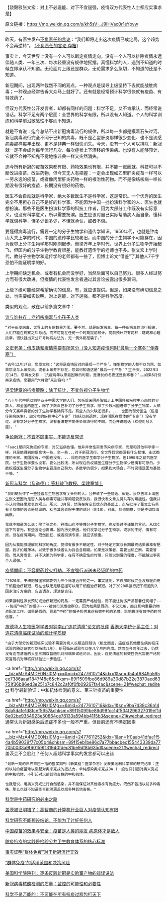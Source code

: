 【饶毅驳张文宏：对上不必逞能、对下不宜逞强，疫情双方代表性人士都应实事求是】

原文链接：https://mp.weixin.qq.com/s/kh5sV-_J9IHVac0r1eYpvw

---

昨天，有医生发布<a href="https://k.sina.com.cn/article_1698823241_m6541fc49020017ncd.html" target="_blank">不负责任的言论</a>：“我们即将走出这次疫情已成定局，这个趋势不会再逆转”。 <a href="https://web.archive.org/web/20221220150301/https://k.sina.com.cn/article_1698823241_m6541fc49020017ncd.html" target="_blank">(不负责任的言论 存档)</a>

事实上，今天世界上没有一个人可以断定疫情走向，没有一个人可以排除疫情永远伴随人类、一年三次、每次轻重没有规律地摇摆。真懂科学的人，遇到不知道的时候立即承认不知道。无论面对上级还是群众，无论需求多么急切，不知道的还是不知道。

新冠期间，出现两种截然不同的观点，一种观点是误导上级坚持下去就能战胜病毒；一种观点经常告诉大众马上就好了。还有就是经常预计科学很快就有疫苗、有特效药了。

但双方代表性公开发言者，却都有同样的问题：科学不足，又不肯承认，而经常说错话。科学不足有两个层面：全世界的科学有限，所以没有人知道。个人的科学训练和科学前沿敏感性不够而不知道。

就是不肯说：迄今总结不出新冠病毒流行的规律，所以每一步都是摸着石头过河。新冠病毒流行完全不同于已知的病毒，既不是乙型肝炎那样很少变化、也不是流感病毒那样每年出现、更不是非典一样很快消失。今天，没有一个人可以排除：新冠就一定不会成为每年流行几次、每次症状上下漂移的传染病。也没有人能够预计，它就不会神不知鬼不觉地像非典一样又突然消失。

迄今所有新冠的疫苗效果都有限、药物效果也有限，并不能一蹴而就。科技可以不断改进疫苗、改进药物，但今天无人有把握：一定会出现如乙型肝炎疫苗一样可以一劳永逸的疫苗，或者像丙型肝炎药物一样的根治性药物。而不是像结核病一样长期没有很好的疫苗，长期没有很好的药物。

医生不会自动就是科学家，绝大多数医生不是科学家，这是常识。一个优秀的医生完全不用担心自己不是好的科学家。不能因为中国一批扮演科学家的人，医生也就想扮演。那些不是医生扮演科学家的科技工作者，因为大部分工作既没有实际意义，也没有科学意义，所以需要扮演。医生应该对自己实际帮助病人而自豪，懂科学就谈科学，懂多少谈多少，不懂就承认，或者不谈。

要懂得病毒流行，需要一定的分子生物学和遗传学知识。1950年代，也就是钟南山大夫上学的时代，中国的遗传学比较老旧，而中国的分子生物学不可能存在，因为世界上分子生物学那时刚刚起步。而梁万年上学时代，世界上分子生物学开始起飞，但国内的分子生物学教育很差，能教好遗传学的老师也不多。张文宏上学时代，教分子生物学和遗传学的老师都有一些了，但博士论文“借鉴”了其他人7千字恐怕不能证明学的好。

上学期间缺乏机会、或者有机会而没学好，当然后面可以自己努力。很多人经过努力而有很大改进。但疫情的代表性发言者通过其言论披露出很多漏洞。

上级下级可能经常希望确切的信息。有，就应该提供。但是，如果没有确切信息之处，也需要如实说明。对上逞能、对下逞强，都不是科学态度。

类似的观点，散在以前多篇文章中：

<a href="http://mp.weixin.qq.com/s?__biz=MzA4MDE0NzI0Mg==&mid=2477609680&idx=1&sn=812a279d73417f17f941303206d487af&chksm=89f15495be86dd83c67f4163751762227c0f99c7fdde1c6c021b133f4a5882f804b6b0c8c949&scene=21#wechat_redirect" target="_blank">谁与谁共存：老祖宗病毒与小孩子人类</a>

    “对于新发病毒，世界上的专家数量为零。要不然，就是旧发病毒。每一种新病毒的流行规律，人们只能在观察之后总结，而不可能在任何一个时期提前预计。提前预计只有两种：瞎说和心理按摩。很快就出来公开号称有办法的，无一例外都是骗子。”

<a href="http://mp.weixin.qq.com/s?__biz=MzA4MDE0NzI0Mg==&mid=2477610535&idx=1&sn=7d0100a1c84d6b4d5f35e7f24a98438d&chksm=89f15062be86d974eafbb59e2193f17f8b6aa26630adc9e9ed329216d86a2c51584cdb9d94d7&scene=21#wechat_redirect" target="_blank">文宏老弟：俏皮话和疫情需要有所区分（没人知道疫情何时“最后一个寒冬”“倒春寒”）</a>

    “去年12月17日，您发文称：‘这将是疫情应对的最后一个严冬’。懂生物学的人都不以为然，如果您没与上帝交流、或者上帝并不存在，您如何知道这是‘最后一个严冬’？🙈🧉今天，2022年3月14日，您再发文称：‘抗疫两年以来最困难的时期，是漫长的冬夜还是倒寒春？’……如果6月份再来疫情，您要用“六月雪”来形容吗？”

<a href="http://mp.weixin.qq.com/s?__biz=MzA4MDE0NzI0Mg==&mid=2477610578&idx=1&sn=122328d0b053723f5744a9beec740f7b&chksm=89f15017be86d9018706625813d75541ef3536f6514bd0c3e756a15305527ca05692c340c1cc&scene=21#wechat_redirect" target="_blank">评梁建章的抗疫策略：除了统计，不宜忽视分子生物学</a>

    "八十年代中期以前毕业于中国大学的人们，包括后来阴差阳错走上中国各级疾控中心岗位的少数人、和全国的医生，除了少数自己补习了分子生物学、除了少数出国进修了分子生物学，大部分今天高年资者的分子生物学基础有不足。有些人的欠缺还很多。....也因为部分医生（包括传染病医生）、部分老的疾控中心“专家”（包括以前退休、现在活跃在媒体的“专家”）没有学过、没有学好分子生物学，没有看清楚不同传染病流行的不同，而公开说瞎话（欢迎对号入座）。"

<a href="http://mp.weixin.qq.com/s?__biz=MzA4MDE0NzI0Mg==&mid=2477610581&idx=1&sn=ca3798ffd7c71b78c3ef701d85a342e7&chksm=89f15010be86d90687b89e812beee5168ded537cc678940a9803899977790da16c16bcfb0094&scene=21#wechat_redirect" target="_blank">争论新冠：不宜不顾事实、不能违反常识</a>

    "Fauci是研究免疫的专家，对艾滋病也懂。他并非急性突发传染病专家，而是和其他科学家一样，只是他得到的信息快一些、全一些...对于新冠流行，全世界其实都没有什么都懂、永远都懂的专家。美国没有，中国也没有。...现在的医学生都学分子生物学。但1990年之前的医学院，分子生物学要么没有、要么比较浅，所以现在的权威医生懂分子生物学少是情有可原的。少数权威医生懂分子生物学主要是自己努力。多数学的很少，如果到大场合，不时说错是因为基础不够。"

<a href="http://mp.weixin.qq.com/s?__biz=MzA4MDE0NzI0Mg==&mid=2477610603&idx=1&sn=427cb748d2d9108df4865bb2131885fc&chksm=89f1502ebe86d938028d6222372e4dc702259ab7caff1ca495133a70a14fb01da392eb628ce0&scene=21#wechat_redirect" target="_blank">新冠与科学（及道德）：答杜骏飞教授、梁建章博士</a>

    "我明确批评了一些挂着与生物医学有关头衔的人，公开说了一些错话、假话。虽然去年上海医生张文宏因为是否人类与病毒可能共存问题受反驳后，我很快发文章支持共存的可能性。但我并不认同他经常发表的观点。所以，3月份，饶海在肯定其优点的基础上，点名批评了张文宏有些有关疫情的言论是错误的、劝告其言论限于懂的部分（附10）。对此，我也同意，只是不如饶海幽默。

    我就不知道怎么说：除了张之外，钟南山也不够懂分子生物学，也发表过不谨慎的言论。从CDC退下的曾光，有些言论也离谱。因为历史原因，他们没学过分子生物学、或学的不好，情有可原，但在疫情期间，既然担任、或者扮演专家，就应该慎重。

    因为从我能够理解的科学的角度，觉得有很多不确定性、对于特定方案与长期最终结果很难有把握，我才如履薄冰，以致于很多读者认为我含含糊糊。如果是决策者，需要当机立断、需要冒险。而从旁发言、并不决策的科学家，在有不确定性的时候，只能说到懂的程度，不能越过事实个人逞强。"


<a href="http://mp.weixin.qq.com/s?__biz=MzA4MDE0NzI0Mg==&mid=2477610609&idx=1&sn=7a36b4f5dc96535a90d63031785fe56e&chksm=89f15034be86d9226c04b0074c52b53bca51199de329ae268eb672a485942c410957cb750d67&scene=21#wechat_redirect" target="_blank">
疫情期间：不容假药趁火打劫，不宜强行派送未经证明的中药</a>

    "2020年，干细胞被国家部委列为三个标准治疗的之一。事实证明，不仅那时候完全没有理由用干细胞治疗新冠，现在也缺乏足够证据可以用干细胞治疗新冠。对于2020年强行把干细胞列入国家治疗方案的，应该调查，理清楚责任。

    如果强制性派发预防或治疗新冠的药品，一定需要严格检验，而不能让伪劣产品顶着任何帽子----包括“中药”的帽子----被强行派发给群众。因为如果是假药，不仅无用，而且影响重要的物资配发工作。如果是假药，顶着“中药”的帽子损害真正有效中药的名誉、影响真正有效中药的可信度。"

<a href="http://mp.weixin.qq.com/s?__biz=MzA4MDE0NzI0Mg==&mid=2477610612&idx=1&sn=a7c97919bdce3044ac85b84a147de1f3&chksm=89f15031be86d927db4e134d913cc7f4e6aa77da0f58f44592a68f4075d7dfd14cca245fe98a&scene=21#wechat_redirect" target="_blank">旅德华人生物医学学者对钟南山“连花清瘟”论文的批评</a>
<a href="http://mp.weixin.qq.com/s?__biz=MzA4MDE0NzI0Mg==&mid=2477610690&idx=1&sn=9b415962c9c2058f69c7af43021bb4c8&chksm=89f15087be86d991760b9861ce1e8d5c64406ac6b8a34579e65f844aa796c7d7cc0273619876&scene=21#wechat_redirect" target="_blank">香港大学统计系主任：对连花清瘟临床试验的统计学质疑</a>

    "由于大部分的新冠临床试验不需要对病人长期追踪随访（相比而言，癌症或其他慢性病的临床试验的随访研究可以持续几年），新冠临床试验可以在几个月内完成。然而至今两年过去，仍然没有连花清瘟的大型三期双盲随机对照临床试验问世。因此，连花清瘟的有效性仍然需要严格的双盲随机对照临床试验进一步验证。"

<a href="http://mp.weixin.qq.com/s?__biz=MzA4MDE0NzI0Mg==&mid=2477610714&idx=1&sn=d54af6849a565ee7386aaaf1847f48e6&chksm=89f1509fbe86d989a30d87b22e3870aed63751f36b86ed3e251b7c842c2af0f0fb09267fa4ac&scene=21#wechat_redirect
科学最新验证：中和抗体检测的意义、第三针疫苗的重要性

<a href="http://mp.weixin.qq.com/s?__biz=MzA4MDE0NzI0Mg==&mid=2477610716&idx=1&sn=9ba7438c36a148da5da1e1d8fcef5657&chksm=89f15099be86d98fcc14f534f296327019ef1d8e02be9354923e50864ce78133a594bb4115b3&scene=21#wechat_redirect
通常认为新冠感染后遗症不多也一般不严重，但目前还有不确定因素

<a href="http://mp.weixin.qq.com/s?__biz=MzA4MDE0NzI0Mg==&mid=2477611252&idx=1&sn=1f0aab41dfae1f54a4b59039f77c05b4&chksm=89f15eb1be86d7a77bbacbec155443339da777050033a9f60159f131940fdec81be9df8b635d&scene=21#wechat_redirect
盖茨会不会脸红？任何人超越科学事实的发言都可以出错

    "最新一期的世界首屈一指的医学期刊《新英格兰医学杂志》发表奥地利科学家的研究结果：正如以前的疫苗难以引起对奥米克戎的抵抗力，单纯感染奥米克戎BA.1一般也只引起对奥米克戎的中和抗体，不引起对以前其他毒株的中和抗体。

    也就是说，用奥米克戎进行自然感染，并不能保证对其他毒株有免疫力。既然不包括以前多种毒株，那么也就不知道能否能够涵盖以后多种其他毒株。"

<a href="http://mp.weixin.qq.com/s?__biz=MzA4MDE0NzI0Mg==&mid=2477611606&idx=1&sn=27056122c8f4348f3e240f5a21c6350f&chksm=89f15c13be86d5053f9a78d04221cacccff19400bc71575acc6c356332334d039203ba7e48bb&scene=21#wechat_redirect" target="_blank">科学是中药研究的必由之路</a>

<a href="http://mp.weixin.qq.com/s?__biz=MzA4MDE0NzI0Mg==&mid=2477611637&idx=1&sn=3b2affae4de4b668ecc2b41d339eff0f&chksm=89f15c30be86d526388c26c54261240ef314a4025329eebe5c243ece34ce7eb63ddb3c28b3e8&scene=21#wechat_redirect" target="_blank">盖茨被证明错了：高智商的计算机行业巨人对疫情认知有限</a>

<a href="http://mp.weixin.qq.com/s?__biz=MzA4MDE0NzI0Mg==&mid=2477611642&idx=1&sn=e3fc6574aa07302165cce6d4747a758f&chksm=89f15c3fbe86d529d380a3a4973ffdbfabdbebd90bd1c01126f4d802d093d04f871f686ec3d2&scene=21#wechat_redirect" target="_blank">科学研究不能预设结论，不能为了讨好任何人</a>

<a href="http://mp.weixin.qq.com/s?__biz=MzA4MDE0NzI0Mg==&mid=2477611714&idx=1&sn=13021d1e4e794df344b25aa394c13fa5&chksm=89f15c87be86d5916ea5ca94baeb195c6a75ddeede2a09588862a70e00f1b123be61e09884f9&scene=21#wechat_redirect" target="_blank">中国疫苗的效果与安全：疫苗是人类的朋友 病原体才是敌人</a>

<a href="http://mp.weixin.qq.com/s?__biz=MzA4MDE0NzI0Mg==&mid=2477611763&idx=1&sn=aa77ba9416b0af94175a334d12d0f967&chksm=89f15cb6be86d5a0ceb9930f0b565d449ee2d1489634f4edd7507ff382b3b405079860932631&scene=21#wechat_redirect" target="_blank">防疫抗疫的实践是检验公共卫生教育体系的核心标准</a>

<a href="http://mp.weixin.qq.com/s?__biz=MzA4MDE0NzI0Mg==&mid=2477612123&idx=1&sn=512b94310aea7265e5b6f4be1aa7739d&chksm=89f15a1ebe86d308346b2df2bfb95be6998d702d1dd8b978bd7f5071c2f8c5af12c10b6b55e5&scene=21#wechat_redirect" target="_blank">事实证明“群体免疫”对于新冠流行无效</a>

<a href="http://mp.weixin.qq.com/s?__biz=MzA4MDE0NzI0Mg==&mid=2477612126&idx=1&sn=d2f8f68e0643c63d67b0f0f8708e3a0a&chksm=89f15a1bbe86d30da0c036a5ac4988e58a37df0bc915b724f0ee853c57e40058f7dd2cae438d&scene=21#wechat_redirect" target="_blank">“群体免疫”的适用范围和决策风险</a>

<a href="http://mp.weixin.qq.com/s?__biz=MzA4MDE0NzI0Mg==&mid=2477612454&idx=1&sn=60c4332d52dec1c478e6db58f57f6b58&chksm=89f15be3be86d2f5e5d640311d2d9f0721e00484c20b81c8014d85ddffecd9f91fd203a4d786&scene=21#wechat_redirect" target="_blank">美国科学院院刊：逐条反驳新冠是实验室产物的错误说法</a>

<a href="http://mp.weixin.qq.com/s?__biz=MzA4MDE0NzI0Mg==&mid=2477612465&idx=1&sn=f8d8ceb15171a65b35cb543261d0774e&chksm=89f15bf4be86d2e2470695353d86f5985c1ac3b8c4677ca15c6ead5a23afc5fc32210fa2b6b0&scene=21#wechat_redirect" target="_blank">新冠病毒核酸检测的质量：监控的可能性和必要性</a>

<a href="http://mp.weixin.qq.com/s?__biz=MzA4MDE0NzI0Mg==&mid=2477612510&idx=1&sn=2f9967f838f2534c782d4ae107e75c64&chksm=89f15b9bbe86d28db9cf5e1256d86f06b93f09b6fa1061b205dac95cd1f3c278e427b3c28879&scene=21#wechat_redirect" target="_blank">科学不是万能的：不可能在所有抗疫过程包打天下</a>